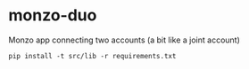 # monzo-duo
Monzo app connecting two accounts (a bit like a joint account)

`pip install -t src/lib -r requirements.txt`